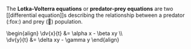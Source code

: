 The **Lotka-Volterra equations** or **predator-prey equations** are two [[differential equation]]s describing the relationship between a predator (:fox:) and prey (:rabbit:) population.

\begin{align}
\dv{x}{t} &= \alpha x - \beta xy \\\\\
\dv{y}{t} &= \delta xy - \gamma y
\end{align}